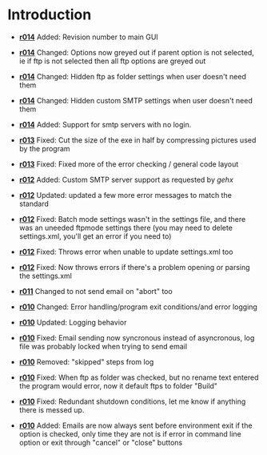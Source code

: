 # Introduction #
  * **[r014](https://code.google.com/p/dxbmc/source/detail?r=014)** Added: Revision number to main GUI
  * **[r014](https://code.google.com/p/dxbmc/source/detail?r=014)** Changed: Options now greyed out if parent option is not selected, ie if ftp is not selected then all ftp options are greyed out
  * **[r014](https://code.google.com/p/dxbmc/source/detail?r=014)** Changed: Hidden ftp as folder settings when user doesn't need them
  * **[r014](https://code.google.com/p/dxbmc/source/detail?r=014)** Changed: Hidden custom SMTP settings when user doesn't need them
  * **[r014](https://code.google.com/p/dxbmc/source/detail?r=014)** Added: Support for smtp servers with no login.

  * **[r013](https://code.google.com/p/dxbmc/source/detail?r=013)** Fixed: Cut the size of the exe in half by compressing pictures used by the program
  * **[r013](https://code.google.com/p/dxbmc/source/detail?r=013)** Fixed: Fixed more of the error checking / general code layout

  * **[r012](https://code.google.com/p/dxbmc/source/detail?r=012)** Added: Custom SMTP server support as requested by _gehx_
  * **[r012](https://code.google.com/p/dxbmc/source/detail?r=012)** Updated: updated a few more error messages to match the standard
  * **[r012](https://code.google.com/p/dxbmc/source/detail?r=012)** Fixed: Batch mode settings wasn't in the settings file, and there was an uneeded ftpmode settings there (you may need to delete settings.xml, you'll get an error if you need to)
  * **[r012](https://code.google.com/p/dxbmc/source/detail?r=012)** Fixed: Throws error when unable to update settings.xml too
  * **[r012](https://code.google.com/p/dxbmc/source/detail?r=012)** Fixed: Now throws errors if there's a problem opening or parsing the settings.xml

  * **[r011](https://code.google.com/p/dxbmc/source/detail?r=011)** Changed to not send email on "abort" too

  * **[r010](https://code.google.com/p/dxbmc/source/detail?r=010)** Changed: Error handling/program exit conditions/and error logging
  * **[r010](https://code.google.com/p/dxbmc/source/detail?r=010)** Updated: Logging behavior
  * **[r010](https://code.google.com/p/dxbmc/source/detail?r=010)** Fixed: Email sending now syncronous instead of asyncronous, log file was probably locked when trying to send email
  * **[r010](https://code.google.com/p/dxbmc/source/detail?r=010)** Removed: "skipped" steps from log
  * **[r010](https://code.google.com/p/dxbmc/source/detail?r=010)** Fixed: When ftp as folder was checked, but no rename text entered the program would error, now it default ftps to folder "Build"
  * **[r010](https://code.google.com/p/dxbmc/source/detail?r=010)** Fixed: Redundant shutdown conditions, let me know if anything there is messed up.
  * **[r010](https://code.google.com/p/dxbmc/source/detail?r=010)** Added: Emails are now always sent before environment exit if the option is checked, only time they are not is if error in command line option or exit through "cancel" or "close" buttons